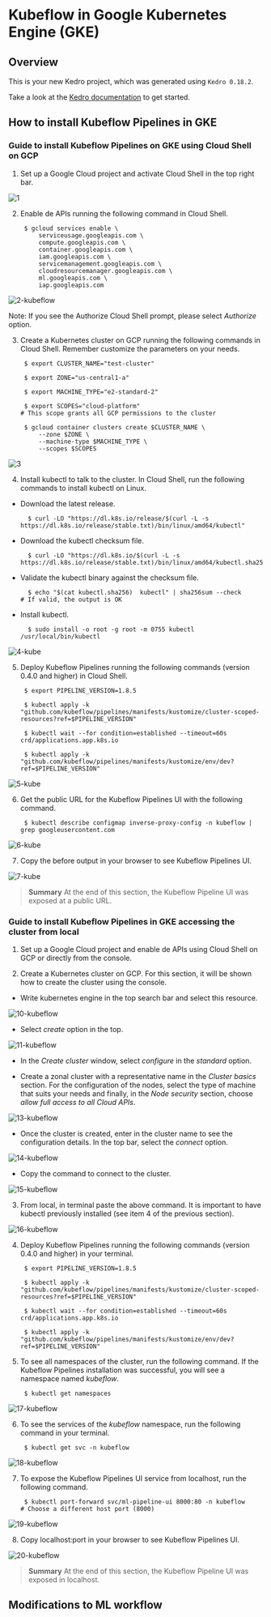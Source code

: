 # Kubeflow in Google Kubernetes Engine (GKE)

## Overview

This is your new Kedro project, which was generated using `Kedro 0.18.2`.

Take a look at the [Kedro documentation](https://kedro.readthedocs.io) to get started.

## How to install Kubeflow Pipelines in GKE

### Guide to install Kubeflow Pipelines on GKE using Cloud Shell on GCP

1. Set up a Google Cloud project and activate Cloud Shell in the top right bar.

![1](https://user-images.githubusercontent.com/93058462/190222666-72a099e2-8195-4d37-828a-3ce8fbc6e098.png)

2. Enable de APIs running the following command in Cloud Shell.

        $ gcloud services enable \
            serviceusage.googleapis.com \
            compute.googleapis.com \
            container.googleapis.com \
            iam.googleapis.com \
            servicemanagement.googleapis.com \
            cloudresourcemanager.googleapis.com \
            ml.googleapis.com \
            iap.googleapis.com

![2-kubeflow](https://user-images.githubusercontent.com/93058462/190232238-42296060-c72d-4150-be58-1b760c1d0262.png)

Note: If you see the Authorize Cloud Shell prompt, please select *Authorize* option.

3. Create a Kubernetes cluster on GCP running the following commands in Cloud Shell. Remember customize the parameters on your needs.

        $ export CLUSTER_NAME="test-cluster"

        $ export ZONE="us-central1-a"

        $ export MACHINE_TYPE="e2-standard-2" 

        $ export SCOPES="cloud-platform"                                    # This scope grants all GCP permissions to the cluster

        $ gcloud container clusters create $CLUSTER_NAME \
            --zone $ZONE \
            --machine-type $MACHINE_TYPE \
            --scopes $SCOPES

![3](https://user-images.githubusercontent.com/93058462/190243579-0a20370b-596f-438f-9ab3-8da13368bec8.png)

4. Install kubectl to talk to the cluster. In Cloud Shell, run the following commands to install kubectl on Linux.

- Download the latest release.

        $ curl -LO "https://dl.k8s.io/release/$(curl -L -s https://dl.k8s.io/release/stable.txt)/bin/linux/amd64/kubectl"

- Download the kubectl checksum file.

        $ curl -LO "https://dl.k8s.io/$(curl -L -s https://dl.k8s.io/release/stable.txt)/bin/linux/amd64/kubectl.sha256"

- Validate the kubectl binary against the checksum file.

        $ echo "$(cat kubectl.sha256)  kubectl" | sha256sum --check         # If valid, the output is OK

- Install kubectl.

        $ sudo install -o root -g root -m 0755 kubectl /usr/local/bin/kubectl

![4-kube](https://user-images.githubusercontent.com/93058462/190247172-ef7b8015-6674-4b89-bbce-ebae5e9813bd.png)

5. Deploy Kubeflow Pipelines running the following commands (version 0.4.0 and higher) in Cloud Shell.

        $ export PIPELINE_VERSION=1.8.5

        $ kubectl apply -k "github.com/kubeflow/pipelines/manifests/kustomize/cluster-scoped-resources?ref=$PIPELINE_VERSION"

        $ kubectl wait --for condition=established --timeout=60s crd/applications.app.k8s.io

        $ kubectl apply -k "github.com/kubeflow/pipelines/manifests/kustomize/env/dev?ref=$PIPELINE_VERSION"

![5-kube](https://user-images.githubusercontent.com/93058462/190250726-13de6065-73a3-4870-9746-594256466b7b.png)

6. Get the public URL for the Kubeflow Pipelines UI with the following command.

        $ kubectl describe configmap inverse-proxy-config -n kubeflow | grep googleusercontent.com

![6-kube](https://user-images.githubusercontent.com/93058462/190251320-39d6cb6c-34a7-4cf1-b367-ccdd1b84ef1e.png)

7. Copy the before output in your browser to see Kubeflow Pipelines UI.

![7-kube](https://user-images.githubusercontent.com/93058462/190254375-e82692ee-4a98-4bf5-be0e-f0e62f2d8b79.png)

> **Summary**
> At the end of this section, the Kubeflow Pipeline UI was exposed at a public URL.

### Guide to install Kubeflow Pipelines in GKE accessing the cluster from local

1. Set up a Google Cloud project and enable de APIs using Cloud Shell on GCP or directly from the console.

2. Create a Kubernetes cluster on GCP. For this section, it will be shown how to create the cluster using the console.

- Write kubernetes engine in the top search bar and select this resource.

![10-kubeflow](https://user-images.githubusercontent.com/93058462/190281969-520d549f-09f1-4313-9932-f6632cd9d123.png)

- Select *create* option in the top.

![11-kubeflow](https://user-images.githubusercontent.com/93058462/190298987-1afdbc96-401a-4ab5-b6af-3f2ea0869300.png)

- In the *Create cluster* window, select *configure* in the *standard* option.

- Create a zonal cluster with a representative name in the *Cluster basics* section. For the configuration of the nodes, select the type of machine that suits your needs and finally, in the *Node security* section, choose *allow full access to all Cloud APIs*.

![13-kubeflow](https://user-images.githubusercontent.com/93058462/190302357-be65c7b0-94a9-4b4e-9efe-037915a172a4.png)

- Once the cluster is created, enter in the cluster name to see the configuration details. In the top bar, select the *connect* option.

![14-kubeflow](https://user-images.githubusercontent.com/93058462/190304863-e5849df2-3936-4724-a4f3-35352b2b2837.png)

- Copy the command to connect to the cluster.

![15-kubeflow](https://user-images.githubusercontent.com/93058462/190305348-76063494-d918-48da-83e9-dccc465872c1.png)

3. From local, in terminal paste the above command. It is important to have kubectl previously installed (see item 4 of the previous section).

![16-kubeflow](https://user-images.githubusercontent.com/93058462/190305926-df0afafe-72e3-40c3-ac2e-0ec51718e5f2.png)

4. Deploy Kubeflow Pipelines running the following commands (version 0.4.0 and higher) in your terminal.

        $ export PIPELINE_VERSION=1.8.5

        $ kubectl apply -k "github.com/kubeflow/pipelines/manifests/kustomize/cluster-scoped-resources?ref=$PIPELINE_VERSION"

        $ kubectl wait --for condition=established --timeout=60s crd/applications.app.k8s.io

        $ kubectl apply -k "github.com/kubeflow/pipelines/manifests/kustomize/env/dev?ref=$PIPELINE_VERSION"

5. To see all namespaces of the cluster, run the following command. If the Kubeflow Pipelines installation was successful, you will see a namespace named *kubeflow*.

        $ kubectl get namespaces

![17-kubeflow](https://user-images.githubusercontent.com/93058462/190310988-0085ed02-3a5e-4758-9cc2-0756e76e9354.png)

6. To see the services of the *kubeflow* namespace, run the following command in your terminal.

        $ kubectl get svc -n kubeflow

![18-kubeflow](https://user-images.githubusercontent.com/93058462/190311891-45713004-9094-4904-82b5-bd19fc2b8594.png)

7. To expose the Kubeflow Pipelines UI service from localhost, run the following command.

        $ kubectl port-forward svc/ml-pipeline-ui 8000:80 -n kubeflow       # Choose a different host port (8000)

![19-kubeflow](https://user-images.githubusercontent.com/93058462/190313112-807732f6-2369-4b63-bc04-b441094a091d.png)

8. Copy localhost:port in your browser to see Kubeflow Pipelines UI.

![20-kubeflow](https://user-images.githubusercontent.com/93058462/190313889-7c169796-ea5e-4092-8f3a-2184ce01b41b.png)

> **Summary**
> At the end of this section, the Kubeflow Pipeline UI was exposed in localhost.

## Modifications to ML workflow
